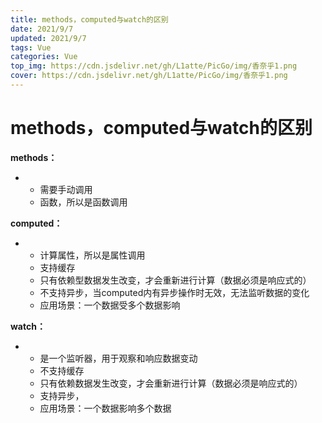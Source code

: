 ```yaml
---
title: methods，computed与watch的区别
date: 2021/9/7
updated: 2021/9/7
tags: Vue
categories: Vue
top_img: https://cdn.jsdelivr.net/gh/L1atte/PicGo/img/香奈乎1.png
cover: https://cdn.jsdelivr.net/gh/L1atte/PicGo/img/香奈乎1.png
---
```


# methods，computed与watch的区别

**methods：**

- - 需要手动调用
  - 函数，所以是函数调用

**computed：**

- - 计算属性，所以是属性调用
  - 支持缓存
  - 只有依赖型数据发生改变，才会重新进行计算（数据必须是响应式的）
  - 不支持异步，当computed内有异步操作时无效，无法监听数据的变化
  - 应用场景：一个数据受多个数据影响

**watch：**

- - 是一个监听器，用于观察和响应数据变动
  - 不支持缓存
  - 只有依赖数据发生改变，才会重新进行计算（数据必须是响应式的）
  - 支持异步，
  - 应用场景：一个数据影响多个数据